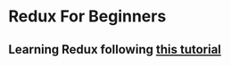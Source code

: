 
# Redux For Beginners

  

## Learning Redux following [this tutorial](https://www.youtube.com/watch?v=k68j9xlbHHk)

